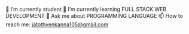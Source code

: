  🔭 I’m currently student 
🌱 I’m currently learning FULL STACK WEB DEVELOPMENT
💬 Ask me about PROGRAMMING LANGUAGE
📫 How to reach me: jatothvenkanna105@gmail.com
